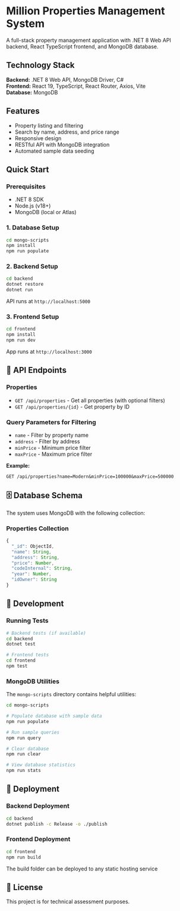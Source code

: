 # Million Properties Management System

A full-stack property management application with .NET 8 Web API backend, React TypeScript frontend, and MongoDB database.

## Technology Stack

**Backend:** .NET 8 Web API, MongoDB Driver, C#  
**Frontend:** React 19, TypeScript, React Router, Axios, Vite  
**Database:** MongoDB

## Features

- Property listing and filtering
- Search by name, address, and price range
- Responsive design
- RESTful API with MongoDB integration
- Automated sample data seeding

## Quick Start

### Prerequisites

- .NET 8 SDK
- Node.js (v18+)
- MongoDB (local or Atlas)

### 1. Database Setup

```bash
cd mongo-scripts
npm install
npm run populate
```

### 2. Backend Setup

```bash
cd backend
dotnet restore
dotnet run
```

API runs at `http://localhost:5000`

### 3. Frontend Setup

```bash
cd frontend
npm install
npm run dev
```

App runs at `http://localhost:3000`

## 📡 API Endpoints

### Properties

- `GET /api/properties` - Get all properties (with optional filters)
- `GET /api/properties/{id}` - Get property by ID

### Query Parameters for Filtering

- `name` - Filter by property name
- `address` - Filter by address
- `minPrice` - Minimum price filter
- `maxPrice` - Maximum price filter

**Example:**

```
GET /api/properties?name=Modern&minPrice=100000&maxPrice=500000
```

## 🗄️ Database Schema

The system uses MongoDB with the following collection:

### Properties Collection

```javascript
{
  "_id": ObjectId,
  "name": String,
  "address": String,
  "price": Number,
  "codeInternal": String,
  "year": Number,
  "idOwner": String
}
```

## 🔧 Development

### Running Tests

```bash
# Backend tests (if available)
cd backend
dotnet test

# Frontend tests
cd frontend
npm test
```

### MongoDB Utilities

The `mongo-scripts` directory contains helpful utilities:

```bash
cd mongo-scripts

# Populate database with sample data
npm run populate

# Run sample queries
npm run query

# Clear database
npm run clear

# View database statistics
npm run stats
```

## 🚀 Deployment

### Backend Deployment

```bash
cd backend
dotnet publish -c Release -o ./publish
```

### Frontend Deployment

```bash
cd frontend
npm run build
```

The build folder can be deployed to any static hosting service

## 📝 License

This project is for technical assessment purposes.
